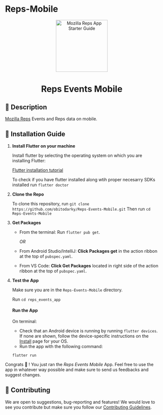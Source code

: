 # Reps-Mobile


<p align="center">
  <a href="https://reps.mozilla.org/">
    
   <img alt="Mozilla Reps App Starter Guide" src="https://user-images.githubusercontent.com/47818179/62776975-acb13c00-bac9-11e9-9f65-f2bce9086f29.png" width="170" />
  </a>
</p>
<h1 align="center">
 Reps Events Mobile
</h1>


## 📝 Description

   [Mozilla Reps](https://reps.mozilla.org/) Events and Reps data on mobile.

## 🚀 Installation Guide

1.  **Install Flutter on your machine**


    Install flutter by selecting the operating system on which you are installing Flutter:
  
    [Flutter installation tutorial](https://flutter.dev/docs/get-started/install)

    To check if you have flutter installed along wtih proper necesarry SDKs installed 
    run `flutter doctor`
    
 2. **Clone the Repo**    

    To clone this repository, run `git clone https://github.com/obitodarky/Reps-Events-Mobile.git` 
    Then run `cd Reps-Events-Mobile`
    
 3. **Get Packages**
    
    - From the terminal: Run `flutter pub get`.
        
        *OR*
    - From Android Studio/IntelliJ: **Click Packages get** in the action ribbon at the top of `pubspec.yaml`.
    - From VS Code: **Click Get Packages** located in right side of the action ribbon at the top of `pubspec.yaml`.

 4. **Test the App**
 
    Make sure you are in the `Reps-Events-Mobile` directory.
    
    Run `cd reps_events_app`
    #### Run the App
    On terminal: 
    - Check that an Android device is running by running `flutter devices`. If none are shown, follow the device-specific instructions on the [Install](https://flutter.dev/docs/get-started/install) page for your OS.
    - Run the app with the following command: 
    ```
    flutter run
    ```
    
Congrats 🥳 ! You just ran the *Reps Events Mobile* App. 
Feel free to use the app in whatever way possible and make sure to send us feedbacks and suggest changes.


## 🌟 Contributing

   We are open to suggestions, bug-reporting and features! We would love to see you contribute but make sure you follow our [Contributing Guidelines]().
    
    
    

